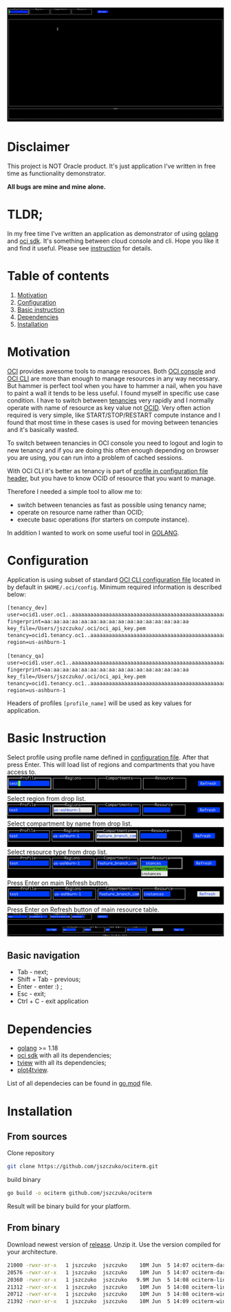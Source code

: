 
![animation](images/anim.gif)

# Disclaimer

This project is NOT Oracle product. It's just application I've written in free time as functionality demonstrator. 

**All bugs are mine and mine alone.**

# TLDR;

In my free time I've written an application as demonstrator of using [golang](https://go.dev/) and [oci sdk](https://github.com/oracle/oci-go-sdk).
It's something between cloud console and cli. Hope you like it and find it useful. Please see [instruction](#instruction) for details.

# Table of contents
1. [Motivation](#motivation)
2. [Configuration](#configuration)
3. [Basic instruction](#instruction)
4. [Dependencies](#dependencies)
5. [Installation](#installation)

# Motivation <a name="motivation"></a>

[OCI](https://www.oracle.com/cloud/) provides awesome tools to manage resources. Both [OCI console](https://www.oracle.com) and [OCI CLI](https://github.com/oracle/oci-cli) are more than enough to manage resources in any way necessary.  But hammer is perfect tool when you have to hammer a nail, when you have to paint a wall it tends to be less useful. 
I found myself in specific use case condition. I have to switch between [tenancies](https://docs.oracle.com/en-us/iaas/Content/Identity/Tasks/managingtenancy.htm) very rapidly and I normally operate with name of resource as key value not [OCID](https://docs.oracle.com/en-us/iaas/Content/General/Concepts/identifiers.htm).  Very often action required is very simple, like START/STOP/RESTART compute instance and I found that most time in these cases is used for moving between tenancies and it's basically wasted. 

To switch between tenancies in OCI console you need to logout and login to new tenancy and if you are doing this often enough depending on browser you are using, you can run into a problem of cached sessions. 

With OCI CLI it's better as tenancy is part of [profile in configuration file header](https://docs.oracle.com/en-us/iaas/Content/API/SDKDocs/cliconfigure.htm), but you have to know OCID of resource that you want to manage. 

Therefore I needed a simple tool to allow me to:
- switch between tenancies as fast as possible using tenancy name;
- operate on resource name rather than OCID;
- execute basıc operations (for starters on compute instance).
	
In addition I wanted to work on some useful tool in [GOLANG](https://go.dev/). 

# Configuration <a name="configuration"></a>

Application is using subset of standard [OCI CLI configuration file](https://docs.oracle.com/en-us/iaas/Content/API/SDKDocs/cliconfigure.htm) located in by default in ```$HOME/.oci/config```.
Minimum required information is described below:

```properties
[tenancy_dev]
user=ocid1.user.oc1..aaaaaaaaaaaaaaaaaaaaaaaaaaaaaaaaaaaaaaaaaaaaaaaaaaaaaaaaaaa
fingerprint=aa:aa:aa:aa:aa:aa:aa:aa:aa:aa:aa:aa:aa:aa:aa:aa
key_file=/Users/jszczuko/.oci/oci_api_key.pem
tenancy=ocid1.tenancy.oc1..aaaaaaaaaaaaaaaaaaaaaaaaaaaaaaaaaaaaaaaaaaaaaaaaaaaaaaaaaaa
region=us-ashburn-1

[tenancy_qa]
user=ocid1.user.oc1..aaaaaaaaaaaaaaaaaaaaaaaaaaaaaaaaaaaaaaaaaaaaaaaaaaaaaaaaaaa
fingerprint=aa:aa:aa:aa:aa:aa:aa:aa:aa:aa:aa:aa:aa:aa:aa:aa
key_file=/Users/jszczuko/.oci/oci_api_key.pem
tenancy=ocid1.tenancy.oc1..aaaaaaaaaaaaaaaaaaaaaaaaaaaaaaaaaaaaaaaaaaaaaaaaaaaaaaaaaaa
region=us-ashburn-1
```

Headers of profiles ```[profile_name]``` will be used as key values for application.

# Basic Instruction <a name="instruction"></a>
Select profile using profile name defined in [configuration file](#configuration). After that press Enter. This will load list of regions and compartments that you have access to. 
![select profile](images/basic-instruction-01.png)
Select region from drop list.
![select region](images/basic-instruction-02.png)
Select compartment by name from drop list.
![select compartment](images/basic-instruction-03.png)
Select resource type from drop list.
![select resource](images/basic-instruction-04.png)
Press Enter on main Refresh button.
![refresh button](images/basic-instruction-05.png)
Press Enter on Refresh button of main resource table.
![refresh table](images/basic-instruction-06.png)

## Basic navigation

- Tab - next;
- Shift + Tab - previous;
- Enter - enter :) ;
- Esc - exit;
- Ctrl + C - exit application

# Dependencies <a name="dependencies"></a>
- [golang](https://go.dev/dl/) >= 1.18
- [oci sdk](https://github.com/oracle/oci-go-sdk) with all its dependencies;
- [tview](https://github.com/rivo/tview) with all its dependencies;
- [plot4tview](github.com/jszczuko/plot4tview).

List of all dependecies can be found in [go.mod](go.mod) file.

# Installation <a name="installation"></a>

## From sources

Clone repository
```bash
git clone https://github.com/jszczuko/ociterm.git
```
build binary
```bash
go build -o ociterm github.com/jszczuko/ociterm
```
Result will be binary build for your platform.

## From binary

Download newest version of [release](https://github.com/jszczuko/ociterm/releases).
Unzip it.
Use the version compiled for your architecture.

```bash
21000 -rwxr-xr-x   1 jszczuko  jszczuko    10M Jun  5 14:07 ociterm-darwin-amd64
20576 -rwxr-xr-x   1 jszczuko  jszczuko    10M Jun  5 14:07 ociterm-darwin-arm64
20360 -rwxr-xr-x   1 jszczuko  jszczuko   9.9M Jun  5 14:08 ociterm-linux-386
21312 -rwxr-xr-x   1 jszczuko  jszczuko    10M Jun  5 14:08 ociterm-linux-amd64
20712 -rwxr-xr-x   1 jszczuko  jszczuko    10M Jun  5 14:08 ociterm-windows-386.exe
21392 -rwxr-xr-x   1 jszczuko  jszczuko    10M Jun  5 14:09 ociterm-windows-amd64.exe
```
